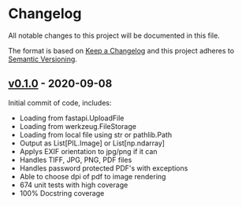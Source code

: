 # Changelog

All notable changes to this project will be documented in this file.

The format is based on [Keep a Changelog](http://keepachangelog.com/en/1.0.0/)
and this project adheres to [Semantic Versioning](http://semver.org/spec/v2.0.0.html).

## [v0.1.0](https://github.com/CapgeminiInventIDE/doc_loader/releases/tag/v0.1.0) - 2020-09-08

Initial commit of code, includes:

* Loading from fastapi.UploadFile
* Loading from werkzeug.FileStorage
* Loading from local file using str or pathlib.Path
* Output as List[PIL.Image] or List[np.ndarray]
* Applys EXIF orientation to jpg/png if it can
* Handles TIFF, JPG, PNG, PDF files
* Handles password protected PDF's with exceptions
* Able to choose dpi of pdf to image rendering
* 674 unit tests with high coverage
* 100% Docstring coverage
